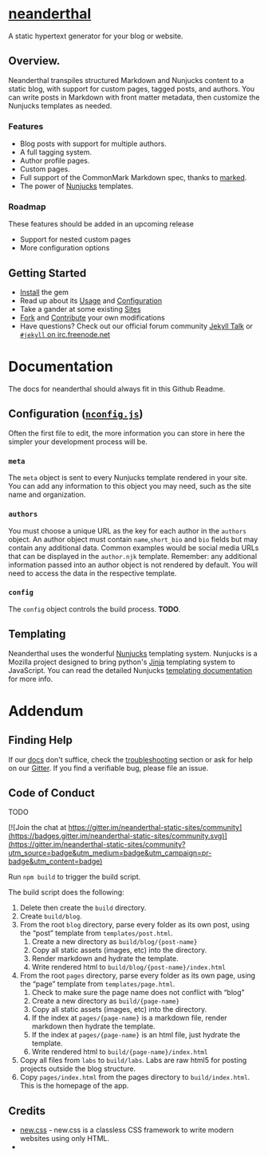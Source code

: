 # [neanderthal](https://github.com/mh15/neanderthal)

A static hypertext generator for your blog or website. 

## Overview.

Neanderthal transpiles structured Markdown and Nunjucks content to a static
blog, with support for custom pages, tagged posts, and authors. You can write
posts in Markdown with front matter metadata, then customize the Nunjucks
templates as needed.

### Features
- Blog posts with support for multiple authors.
- A full tagging system.
- Author profile pages.
- Custom pages.
- Full support of the CommonMark Markdown spec, thanks to [marked](https://marked.js.org).
- The power of [Nunjucks](https://mozilla.github.io/nunjucks/) templates.

### Roadmap
These features should be added in an upcoming release
- Support for nested custom pages
- More configuration options

## Getting Started

* [Install](https://jekyllrb.com/docs/installation/) the gem
* Read up about its [Usage](https://jekyllrb.com/docs/usage/) and [Configuration](https://jekyllrb.com/docs/configuration/)
* Take a gander at some existing [Sites](https://github.com/jekyll/jekyll/wiki/sites)
* [Fork](https://github.com/jekyll/jekyll/fork) and [Contribute](https://jekyllrb.com/docs/contributing/) your own modifications
* Have questions? Check out our official forum community [Jekyll Talk](https://talk.jekyllrb.com/) or [`#jekyll` on irc.freenode.net](https://botbot.me/freenode/jekyll/)

# Documentation
The docs for neanderthal should always fit in this Github Readme.

## Configuration ([`nconfig.js`](/nconfig.js))
Often the first file to edit, the more information you can store in here the
simpler your development process will be. 

### `meta`
The `meta` object is sent to every
Nunjucks template rendered in your site. You can add any information to this
object you may need, such as the site name and organization.

### `authors`
You must choose a unique URL as the key for each author in the `authors` object.
An author object must contain `name`,`short_bio` and `bio` fields but may
contain any additional data. Common examples would be social media URLs that can
be displayed in the `author.njk` template. Remember: any additional information
passed into an author object is not rendered by default. You will need to access
the data in the respective template.

### `config`
The `config` object controls the build process. **TODO**.



## Templating
Neanderthal uses the wonderful [Nunjucks](https://mozilla.github.io/nunjucks/)
templating system. Nunjucks is a Mozilla project designed to bring python's
[Jinja](https://jinja.palletsprojects.com/en/2.11.x/) templating system to
JavaScript. You can read the detailed Nunjucks [templating
documentation](https://mozilla.github.io/nunjucks/templating.html) for more
info.


# Addendum

## Finding Help

If our [docs](#documentation) don't suffice, check
the [troubleshooting](#troubleshooting) section or ask for help on our
[Gitter](https://gitter.im/neanderthal-static-sites/community). If you find a
verifiable bug, please file an issue.

## Code of Conduct
TODO






















[![Join the chat at https://gitter.im/neanderthal-static-sites/community](https://badges.gitter.im/neanderthal-static-sites/community.svg)](https://gitter.im/neanderthal-static-sites/community?utm_source=badge&utm_medium=badge&utm_campaign=pr-badge&utm_content=badge)

Run `npm build` to trigger the build script.

The build script does the following:
1. Delete then create the `build` directory.
2. Create `build/blog`.
3. From the root `blog` directory, parse every folder as its own post, using the “post” template from `templates/post.html`.
    1. Create a new directory as `build/blog/{post-name}`
    2. Copy all static assets (images, etc) into the directory.
    3. Render markdown and hydrate the template.
    4. Write rendered html to `build/blog/{post-name}/index.html`
4. From the root `pages` directory, parse every folder as its own page, using the “page” template from `templates/page.html`.
    1. Check to make sure the page name does not conflict with “blog”
    2. Create a new directory as `build/{page-name}`
    3. Copy all static assets (images, etc) into the directory.
    4. If the index at `pages/{page-name}` is a markdown file, render markdown then hydrate the template.
    5. If the index at `pages/{page-name}` is an html file, just hydrate the template.
    6. Write rendered html to `build/{page-name}/index.html`
5. Copy all files from `labs` to `build/labs`. Labs are raw html5 for posting projects outside the blog structure.
6. Copy `pages/index.html` from the pages directory to `build/index.html`. This is the homepage of the app.


## Credits
- [new.css](https://newcss.net/) - new.css is a classless CSS framework to write modern websites using only HTML.
- 